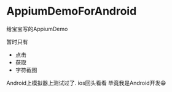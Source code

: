 # AppiumDemoForAndroid

给宝宝写的AppiumDemo  

暂时只有
- 点击
- 获取
- 字符截图


Android上模拟器上测试过了. ios回头看看 毕竟我是Android开发😁
